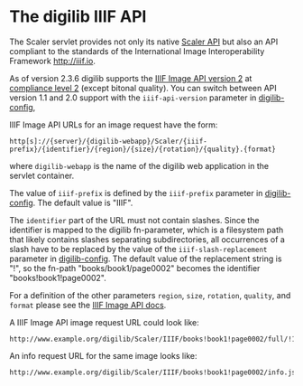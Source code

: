 # The digilib IIIF API

The Scaler servlet provides not only its native [Scaler API](scaler-api.html) but also an API compliant to the standards of the International Image Interoperability Framework http://iiif.io.

As of version 2.3.6 digilib supports the [IIIF Image API version 2](http://iiif.io/api/image/2.0/) at [compliance level 2](http://iiif.io/api/image/2.0/compliance.html) (except bitonal quality). You can switch between API version 1.1 and 2.0 support with the `iiif-api-version` parameter in [digilib-config](digilib-config.html),  

IIIF Image API URLs for an image request have the form:

    http[s]://{server}/{digilib-webapp}/Scaler/{iiif-prefix}/{identifier}/{region}/{size}/{rotation}/{quality}.{format} 

where `digilib-webapp` is the name of the digilib web application in the servlet container. 

The value of `iiif-prefix` is defined by the `iiif-prefix` parameter in [digilib-config](digilib-config.html). The default value is "IIIF".

The `identifier` part of the URL must not contain slashes. Since the identifier is mapped to the digilib fn-parameter, which is a filesystem path that likely contains slashes separating subdirectories, all occurrences of a slash have to be replaced by the value of the `iiif-slash-replacement` parameter in [digilib-config](digilib-config.html). The default value of the replacement string is "!", so the fn-path "books/book1/page0002" becomes the identifier "books!book1!page0002".

For a definition of the other parameters `region`, `size`, `rotation`, `quality`, and `format` please see the [IIIF Image API docs](http://iiif.io/api/image/2.0/).

A IIIF Image API image request URL could look like:

    http://www.example.org/digilib/Scaler/IIIF/books!book1!page0002/full/!150,75/0/default.jpg

An info request URL for the same image looks like: 

    http://www.example.org/digilib/Scaler/IIIF/books!book1!page0002/info.json
